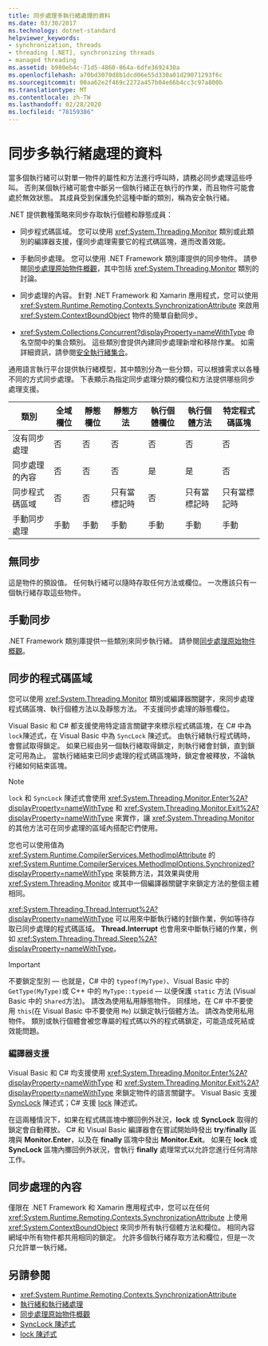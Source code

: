 ```yaml
---
title: 同步處理多執行緒處理的資料
ms.date: 03/30/2017
ms.technology: dotnet-standard
helpviewer_keywords:
- synchronization, threads
- threading [.NET], synchronizing threads
- managed threading
ms.assetid: b980eb4c-71d5-4860-864a-6dfe3692430a
ms.openlocfilehash: a70bd3070d8b1dcd06e55d330a01d29071293f6c
ms.sourcegitcommit: 00aa62e2f469c2272a457b04e66b4cc3c97a800b
ms.translationtype: MT
ms.contentlocale: zh-TW
ms.lasthandoff: 02/28/2020
ms.locfileid: "78159386"
---
```

# <a name="synchronizing-data-for-multithreading"></a>同步多執行緒處理的資料

當多個執行緒可以對單一物件的屬性和方法進行呼叫時，請務必同步處理這些呼叫。 否則某個執行緒可能會中斷另一個執行緒正在執行的作業，而且物件可能會處於無效狀態。 其成員受到保護免於這種中斷的類別，稱為安全執行緒。  
  
.NET 提供數種策略來同步存取執行個體和靜態成員：  
  
- 同步程式碼區域。 您可以使用 <xref:System.Threading.Monitor> 類別或此類別的編譯器支援，僅同步處理需要它的程式碼區塊，進而改善效能。  
  
- 手動同步處理。 您可以使用 .NET Framework 類別庫提供的同步物件。 請參閱[同步處理原始物件概觀](../../../docs/standard/threading/overview-of-synchronization-primitives.md)，其中包括 <xref:System.Threading.Monitor> 類別的討論。  
  
- 同步處理的內容。 針對 .NET Framework 和 Xamarin 應用程式，您可以使用 <xref:System.Runtime.Remoting.Contexts.SynchronizationAttribute> 來啟用 <xref:System.ContextBoundObject> 物件的簡單自動同步。  
  
- <xref:System.Collections.Concurrent?displayProperty=nameWithType> 命名空間中的集合類別。 這些類別會提供內建同步處理新增和移除作業。 如需詳細資訊，請參閱[安全執行緒集合](../../../docs/standard/collections/thread-safe/index.md)。  
  
 通用語言執行平台提供執行緒模型，其中類別分為一些分類，可以根據需求以各種不同的方式同步處理。 下表顯示為指定同步處理分類的欄位和方法提供哪些同步處理支援。  
  
|類別|全域欄位|靜態欄位|靜態方法|執行個體欄位|執行個體方法|特定程式碼區塊|  
|--------------|-------------------|-------------------|--------------------|---------------------|----------------------|--------------------------|  
|沒有同步處理|否|否|否|否|否|否|  
|同步處理的內容|否|否|否|是|是|否|  
|同步程式碼區域|否|否|只有當標記時|否|只有當標記時|只有當標記時|  
|手動同步處理|手動|手動|手動|手動|手動|手動|  
  
## <a name="no-synchronization"></a>無同步  
 這是物件的預設值。 任何執行緒可以隨時存取任何方法或欄位。 一次應該只有一個執行緒存取這些物件。  
  
## <a name="manual-synchronization"></a>手動同步  
 .NET Framework 類別庫提供一些類別來同步執行緒。 請參閱[同步處理原始物件概觀](../../../docs/standard/threading/overview-of-synchronization-primitives.md)。  
  
## <a name="synchronized-code-regions"></a>同步的程式碼區域  
 您可以使用 <xref:System.Threading.Monitor> 類別或編譯器關鍵字，來同步處理程式碼區塊、執行個體方法以及靜態方法。 不支援同步處理的靜態欄位。  
  
 Visual Basic 和 C# 都支援使用特定語言關鍵字來標示程式碼區塊，在 C# 中為 `lock`陳述式，在 Visual Basic 中為 `SyncLock` 陳述式。 由執行緒執行程式碼時，會嘗試取得鎖定。 如果已經由另一個執行緒取得鎖定，則執行緒會封鎖，直到鎖定可用為止。 當執行緒結束已同步處理的程式碼區塊時，鎖定會被釋放，不論執行緒如何結束區塊。  
  
> [!NOTE]
> `lock` 和 `SyncLock` 陳述式會使用 <xref:System.Threading.Monitor.Enter%2A?displayProperty=nameWithType> 和 <xref:System.Threading.Monitor.Exit%2A?displayProperty=nameWithType> 來實作，讓 <xref:System.Threading.Monitor> 的其他方法可在同步處理的區域內搭配它們使用。  
  
 您也可以使用值為 <xref:System.Runtime.CompilerServices.MethodImplAttribute> 的 <xref:System.Runtime.CompilerServices.MethodImplOptions.Synchronized?displayProperty=nameWithType> 來裝飾方法，其效果與使用 <xref:System.Threading.Monitor> 或其中一個編譯器關鍵字來鎖定方法的整個主體相同。  
  
 <xref:System.Threading.Thread.Interrupt%2A?displayProperty=nameWithType> 可以用來中斷執行緒的封鎖作業，例如等待存取已同步處理的程式碼區域。 **Thread.Interrupt** 也會用來中斷執行緒的作業，例如 <xref:System.Threading.Thread.Sleep%2A?displayProperty=nameWithType>。  
  
> [!IMPORTANT]
> 不要鎖定型別 — 也就是，C# 中的 `typeof(MyType)`、Visual Basic 中的 `GetType(MyType)`或 C++ 中的 `MyType::typeid` — 以便保護 `static` 方法 (Visual Basic 中的 `Shared`方法)。 請改為使用私用靜態物件。 同樣地，在 C# 中不要使用 `this`(在 Visual Basic 中不要使用 `Me`) 以鎖定執行個體方法。 請改為使用私用物件。 類別或執行個體會被您專屬的程式碼以外的程式碼鎖定，可能造成死結或效能問題。  
  
### <a name="compiler-support"></a>編譯器支援  
 Visual Basic 和 C# 均支援使用 <xref:System.Threading.Monitor.Enter%2A?displayProperty=nameWithType> 和 <xref:System.Threading.Monitor.Exit%2A?displayProperty=nameWithType> 來鎖定物件的語言關鍵字。 Visual Basic 支援 [SyncLock](../../visual-basic/language-reference/statements/synclock-statement.md) 陳述式；C# 支援 [lock](../../csharp/language-reference/keywords/lock-statement.md) 陳述式。  
  
 在這兩種情況下，如果在程式碼區塊中擲回例外狀況，**lock** 或 **SyncLock** 取得的鎖定會自動釋放。 C# 和 Visual Basic 編譯器會在嘗試開始時發出 **try**/**finally** 區塊與 **Monitor.Enter**，以及在 **finally** 區塊中發出 **Monitor.Exit**。 如果在 **lock** 或 **SyncLock** 區塊內擲回例外狀況，會執行 **finally** 處理常式以允許您進行任何清除工作。  
  
## <a name="synchronized-context"></a>同步處理的內容  

僅限在 .NET Framework 和 Xamarin 應用程式中，您可以在任何 <xref:System.Runtime.Remoting.Contexts.SynchronizationAttribute> 上使用 <xref:System.ContextBoundObject> 來同步所有執行個體方法和欄位。 相同內容網域中所有物件都共用相同的鎖定。 允許多個執行緒存取方法和欄位，但是一次只允許單一執行緒。  
  
## <a name="see-also"></a>另請參閱

- <xref:System.Runtime.Remoting.Contexts.SynchronizationAttribute>
- [執行緒和執行緒處理](../../../docs/standard/threading/threads-and-threading.md)
- [同步處理原始物件概觀](../../../docs/standard/threading/overview-of-synchronization-primitives.md)
- [SyncLock 陳述式](../../visual-basic/language-reference/statements/synclock-statement.md)
- [lock 陳述式](../../csharp/language-reference/keywords/lock-statement.md)
